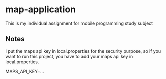 # map-application
This is my individual assignment for mobile programming study subject


## Notes
I put the maps api key in local.properties for the security purpose, so if you want to run this project, you have to add your maps api key in local.properties.

MAPS_API_KEY=...
